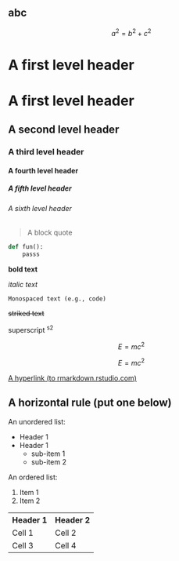 ## abc ##
$$
a^2 = b^2 + c^2
$$


# A first level header
# A first level header
## A second level header
### A third level header
#### A fourth level header
##### A fifth level header
###### A sixth level header

> A block quote

``` python
def fun():
    passs
```

**bold text**

*italic text*

``Monospaced text (e.g., code)``

~~striked text~~

superscript <sup>s2</sup>



$$ E=mc^2 $$

$$ E=mc^2 $$

[A hyperlink (to rmarkdown.rstudio.com)](http://rmarkdown.rstudio.com/)

A horizontal rule (put one below)
---

An unordered list:

   - Header 1
   - Header 1
     - sub-item 1
     - sub-item 2

An ordered list:

1. Item 1
2. Item 2

<table>
    <tr>
        <th>Header 1 </th>
        <th>Header 2 </th>
    </tr>
    <tr>
        <td>Cell 1</td>
        <td>Cell 2</td>
    </tr>
    <tr>
        <td>Cell 3</td>
        <td>Cell 4</td>
    </tr>
</table>
